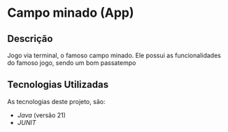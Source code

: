 # Campo minado (App)

## Descrição

Jogo via terminal, o famoso campo minado. Ele possui as funcionalidades do famoso jogo, sendo um bom passatempo

## Tecnologias Utilizadas

As tecnologias deste projeto, são:

- *Java* (versão 21)
- *JUNIT* 
